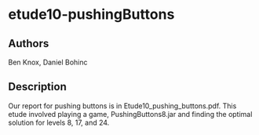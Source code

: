 # etude10-pushingButtons

## Authors
Ben Knox, Daniel Bohinc

## Description
Our report for pushing buttons is in Etude10_pushing_buttons.pdf.
This etude involved playing a game, PushingButtons8.jar and finding the optimal solution for levels 8, 17, and 24.
